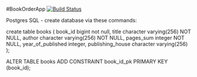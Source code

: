 #BookOrderApp 
[![Build Status](https://travis-ci.org/pedro-programator/BookOrderApp.svg?branch=master)](https://travis-ci.org/pedro-programator/BookOrderApp)


Postgres SQL - create database via these commands:

create table books
(
   book_id bigint not null,
   title character varying(256) NOT NULL,
   author character varying(256) NOT NULL,
   pages_sum integer NOT NULL,
   year_of_published integer,
   publishing_house character varying(256)
);




ALTER TABLE books ADD CONSTRAINT book_id_pk PRIMARY KEY (book_id);
